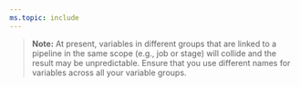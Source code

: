 ```yaml
---
ms.topic: include
---
```


> **Note:** At present, variables in different groups that are linked to a pipeline in the same scope (e.g., job or stage) will collide
  and the result may be unpredictable. Ensure that you use different names for variables across all your variable groups.
